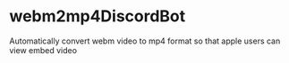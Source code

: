 # webm2mp4DiscordBot
Automatically convert webm video to mp4 format so that apple users can view embed video
